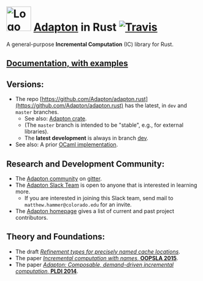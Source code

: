 <img src="http://adapton.org/adapton-logo-bonsai-64.png" alt="Logo" style="width: 64px;"/> [Adapton](http://adapton.org) in Rust  [![Travis](https://api.travis-ci.org/Adapton/adapton.rust.svg?branch=master)](https://travis-ci.org/Adapton/adapton.rust)
====================================================================================

A general-purpose **Incremental Computation** (IC) library for Rust.  

[Documentation, with examples](https://docs.rs/adapton/0/adapton/#programming-model)
-------------------------------------------------------------------------------------

Versions:
---------

- The repo [https://github.com/Adapton/adapton.rust](https://github.com/Adapton/adapton.rust) has the latest, in `dev` and `master` branches.
    - See also: [Adapton crate](https://crates.io/crates/adapton).
    - (The `master` branch is intended to be "stable", e.g., for external libraries).  
    - The **latest development** is always in branch [dev](https://github.com/Adapton/adapton.rust/tree/dev).
- See also: A prior [OCaml implementation](https://github.com/plum-umd/adapton.ocaml).  

Research and Development Community:
--------------------------------------

 - The [Adapton community](https://gitter.im/Adapton) on [gitter](https://gitter.im/Adapton).
 - The [Adapton Slack Team](http://adapton-public.slack.com) is open to anyone that is interested in learning more.
   - If you are interested in joining this Slack team, send mail to `matthew.hammer@colorado.edu` for an invite.
 - The [Adapton homepage](http://adapton.org) gives a list of current and past project contributors.

Theory and Foundations:
-----------------------

- The draft [_Refinement types for precisely named cache locations_](https://arxiv.org/abs/1610.00097).  
- The paper [_Incremental computation with names_, **OOPSLA 2015**](http://arxiv.org/abs/1503.07792).  
- The paper [_Adapton: Composable, demand-driven incremental computation_, **PLDI 2014**](http://matthewhammer.org/adapton/).  
